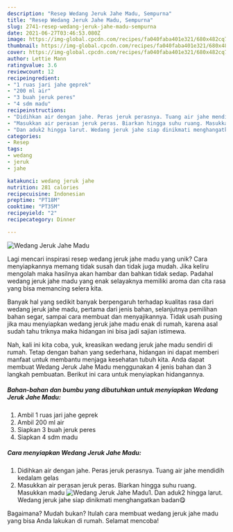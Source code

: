 ```yaml
---
description: "Resep Wedang Jeruk Jahe Madu, Sempurna"
title: "Resep Wedang Jeruk Jahe Madu, Sempurna"
slug: 2741-resep-wedang-jeruk-jahe-madu-sempurna
date: 2021-06-27T03:46:53.080Z
image: https://img-global.cpcdn.com/recipes/fa040faba401e321/680x482cq70/wedang-jeruk-jahe-madu-foto-resep-utama.jpg
thumbnail: https://img-global.cpcdn.com/recipes/fa040faba401e321/680x482cq70/wedang-jeruk-jahe-madu-foto-resep-utama.jpg
cover: https://img-global.cpcdn.com/recipes/fa040faba401e321/680x482cq70/wedang-jeruk-jahe-madu-foto-resep-utama.jpg
author: Lettie Mann
ratingvalue: 3.6
reviewcount: 12
recipeingredient:
- "1 ruas jari jahe geprek"
- "200 ml air"
- "3 buah jeruk peres"
- "4 sdm madu"
recipeinstructions:
- "Didihkan air dengan jahe. Peras jeruk perasnya. Tuang air jahe mendidih kedalam gelas"
- "Masukkan air perasan jeruk peras. Biarkan hingga suhu ruang. Masukkan madu"
- "Dan aduk2 hingga larut. Wedang jeruk jahe siap dinikmati menghangatkan badan😋"
categories:
- Resep
tags:
- wedang
- jeruk
- jahe

katakunci: wedang jeruk jahe 
nutrition: 281 calories
recipecuisine: Indonesian
preptime: "PT18M"
cooktime: "PT35M"
recipeyield: "2"
recipecategory: Dinner

---
```



![Wedang Jeruk Jahe Madu](https://img-global.cpcdn.com/recipes/fa040faba401e321/680x482cq70/wedang-jeruk-jahe-madu-foto-resep-utama.jpg)

Lagi mencari inspirasi resep wedang jeruk jahe madu yang unik? Cara menyiapkannya memang tidak susah dan tidak juga mudah. Jika keliru mengolah maka hasilnya akan hambar dan bahkan tidak sedap. Padahal wedang jeruk jahe madu yang enak selayaknya memiliki aroma dan cita rasa yang bisa memancing selera kita.

Banyak hal yang sedikit banyak berpengaruh terhadap kualitas rasa dari wedang jeruk jahe madu, pertama dari jenis bahan, selanjutnya pemilihan bahan segar, sampai cara membuat dan menyajikannya. Tidak usah pusing jika mau menyiapkan wedang jeruk jahe madu enak di rumah, karena asal sudah tahu triknya maka hidangan ini bisa jadi sajian istimewa.




Nah, kali ini kita coba, yuk, kreasikan wedang jeruk jahe madu sendiri di rumah. Tetap dengan bahan yang sederhana, hidangan ini dapat memberi manfaat untuk membantu menjaga kesehatan tubuh kita. Anda dapat membuat Wedang Jeruk Jahe Madu menggunakan 4 jenis bahan dan 3 langkah pembuatan. Berikut ini cara untuk menyiapkan hidangannya.

<!--inarticleads1-->

##### Bahan-bahan dan bumbu yang dibutuhkan untuk menyiapkan Wedang Jeruk Jahe Madu:

1. Ambil 1 ruas jari jahe geprek
1. Ambil 200 ml air
1. Siapkan 3 buah jeruk peres
1. Siapkan 4 sdm madu




<!--inarticleads2-->

##### Cara menyiapkan Wedang Jeruk Jahe Madu:

1. Didihkan air dengan jahe. Peras jeruk perasnya. Tuang air jahe mendidih kedalam gelas
1. Masukkan air perasan jeruk peras. Biarkan hingga suhu ruang. Masukkan madu
<img src="//assets-global.cpcdn.com/assets/icons/button_play-2c75c40dde080a61004c1f40b05d8f140eaff45d7e9e6481dc71c63d2e7c4909.png" alt="Wedang Jeruk Jahe Madu">1. Dan aduk2 hingga larut. Wedang jeruk jahe siap dinikmati menghangatkan badan😋




Bagaimana? Mudah bukan? Itulah cara membuat wedang jeruk jahe madu yang bisa Anda lakukan di rumah. Selamat mencoba!
